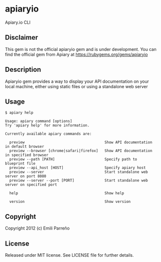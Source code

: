 apiaryio
=============

Apiary.io CLI

## Disclaimer

This gem is not the official apiaryio gem and is under development. You can find the
official gem from Apiary at https://rubygems.org/gems/apiaryio

## Description

Apiaryio gem provides a way to display your API documentation on your local
machine, either using static files or using a standalone web server

## Usage

    $ apiary help

    Usage: apiary command [options]
    Try 'apiary help' for more information.

    Currently available apiary commands are:

      preview                                     Show API documentation in default browser
      preview --browser [chrome|safari|firefox]   Show API documentation in specified browser
      preview --path [PATH]                       Specify path to blueprint file
      preview --api_host [HOST]                   Specify apiary host
      preview --server                            Start standalone web server on port 8080
      preview --server --port [PORT]              Start standalone web server on specified port

      help                                        Show help

      version                                     Show version

## Copyright

Copyright 2012 (c) Emili Parreño

## License

Released under MIT license. See LICENSE file for further details.
